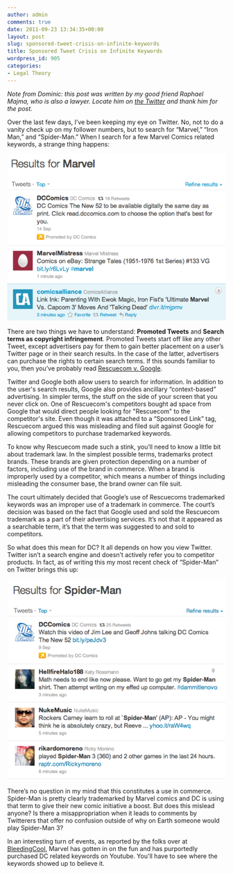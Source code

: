 ```yaml
---
author: admin
comments: true
date: 2011-09-23 13:34:35+00:00
layout: post
slug: sponsored-tweet-crisis-on-infinite-keywords
title: Sponsored Tweet Crisis on Infinite Keywords
wordpress_id: 905
categories:
- Legal Theory
---
```


*Note from Dominic: this post was written by my good friend Raphael Majma, who is also a lawyer. Locate him on [the Twitter](http://twitter.com/RJMajma) and thank him for the post.*

Over the last few days, I’ve been keeping my eye on Twitter. No, not to do a vanity check up on my follower numbers, but to search for “Marvel,” “Iron Man,” and “Spider-Man.” When I search for a few Marvel Comics related keywords, a strange thing happens: 

![Something's not right here...](/images/marvelsearch.png)

There are two things we have to understand: **Promoted Tweets** and **Search terms as copyright infringement**. <!-- more -->Promoted Tweets start off like any other Tweet, except advertisers pay for them to gain better placement on a user’s Twitter page or in their search results. In the case of the latter, advertisers can purchase the rights to certain search terms. If this sounds familiar to you, then you’ve probably read [Rescuecom v. Google](http://jolt.law.harvard.edu/digest/2nd-circuit-decisions/rescuecom-v-google). 

Twitter and Google both allow users to search for information. In addition to the user's search results, Google also provides ancillary “context-based” advertising. In simpler terms, the stuff on the side of your screen that you never click on. One of Rescuecom's competitors bought ad space from Google that would direct people looking for "Rescuecom" to the competitor's site. Even though it was attached to a “Sponsored Link” tag, Rescuecom argued this was misleading and filed suit against Google for allowing competitors to purchase trademarked keywords. 

To know why Rescuecom made such a stink, you’ll need to know a little bit about trademark law. In the simplest possible terms, trademarks protect brands. These brands are given protection depending on a number of factors, including use of the brand in commerce. When a brand is improperly used by a competitor, which means a number of things including misleading the consumer base, the brand owner can file suit. 

The court ultimately decided that Google’s use of Rescuecoms trademarked keywords was an improper use of a trademark in commerce. The court’s decision was based on the fact that Google used and sold the Rescuecom trademark as a part of their advertising services. It’s not that it appeared as a searchable term, it’s that the term was suggested to and sold to competitors.

So what does this mean for DC? It all depends on how you view Twitter. Twitter isn’t a search engine and doesn’t actively refer you to competitor products. In fact, as of writing this my most recent check of “Spider-Man” on Twitter brings this up: 

![DAMN IT PARKER](/images/spider-man.png)

There’s no question in my mind that this constitutes a use in commerce. Spider-Man is pretty clearly trademarked by Marvel comics and DC is using that term to give their new comic initiative a boost. But does this mislead anyone? Is there a misappropriation when it leads to comments by Twitterers that offer no confusion outside of why on Earth someone would play Spider-Man 3? 

In an interesting turn of events, as reported by the folks over at [BleedingCool](http://www.bleedingcool.com/2011/09/19/now-marvel-buys-dc-youtube-keywords-on-porn-star’s-videos/), Marvel has gotten in on the fun and has purportedly purchased DC related keywords on Youtube. You'll have to see where the keywords showed up to believe it.
